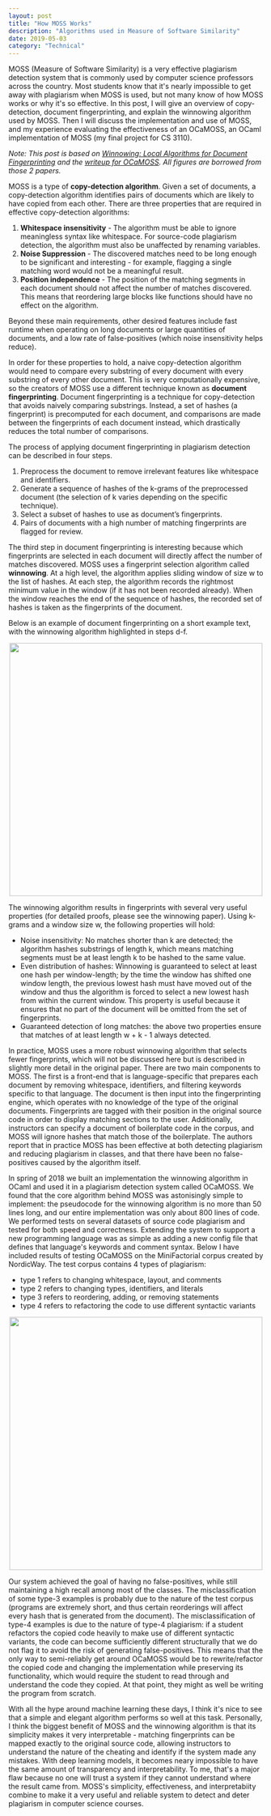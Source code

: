 ```yaml
---
layout: post
title: "How MOSS Works"
description: "Algorithms used in Measure of Software Similarity"
date: 2019-05-03
category: "Technical"
---
```


MOSS (Measure of Software Similarity) is a very effective plagiarism detection system that is commonly used by computer science professors across the country. Most students know that it's nearly impossible to get away with plagiarism when MOSS is used, but not many know of how MOSS works or why it's so effective. In this post, I will give an overview of copy-detection, document fingerprinting, and explain the winnowing algorithm used by MOSS. Then I will discuss the implementation and use of MOSS, and my experience evaluating the effectiveness of an OCaMOSS, an OCaml implementation of MOSS (my final project for CS 3110). 

_Note: This post is based on [Winnowing: Local Algorithms for Document Fingerprinting](http://theory.stanford.edu/~aiken/publications/papers/sigmod03.pdf) and the [writeup for OCaMOSS](https://github.com/RobYang1024/OCaMOSS/blob/master/3110%20Final%20Project%20Writeup.pdf). All figures are borrowed from those 2 papers._

MOSS is a type of **copy-detection algorithm**. Given a set of documents, a copy-detection algorithm identifies pairs of documents which are likely to have copied from each other. There are three properties that are required in effective copy-detection algorithms:

1. **Whitespace insensitivity** - The algorithm must be able to ignore meaningless syntax like whitespace. For source-code plagiarism detection, the algorithm must also be unaffected by renaming variables. 
2. **Noise Suppression** - The discovered matches need to be long enough to be significant and interesting - for example, flagging a single matching word would not be a meaningful result.
3. **Position independence** - The position of the matching segments in each document should not affect the number of matches discovered. This means that reordering large blocks like functions should have no effect on the algorithm. 

Beyond these main requirements, other desired features include fast runtime when operating on long documents or large quantities of documents, and a low rate of false-positives (which noise insensitivity helps reduce).

In order for these properties to hold, a naive copy-detection algorithm would need to compare every substring of every document with every substring of every other document. This is very computationally expensive, so the creators of MOSS use a different technique known as **document fingerprinting**. Document fingerprinting is a technique for copy-detection that avoids naively comparing substrings. Instead, a set of hashes (a fingerprint) is precomputed for each document, and comparisons are made between the fingerprints of each document instead, which drastically reduces the total number of comparisons. 

The process of applying document fingerprinting in plagiarism detection can be described in four steps. 

1. Preprocess the document to remove irrelevant features like whitespace and identifiers.
2. Generate a sequence of hashes of the k-grams of the preprocessed document (the selection of k varies depending on the specific technique). 
3. Select a subset of hashes to use as document’s fingerprints. 
4. Pairs of documents with a high number of matching fingerprints are flagged for review.

The third step in document fingerprinting is interesting because which fingerprints are selected in each document will directly affect the number of matches discovered. MOSS uses a fingerprint selection algorithm called **winnowing**. At a high level, the algorithm applies sliding window of size w to the list of hashes. At each step, the algorithm records the rightmost minimum value in the window (if it has not been recorded already). When the window reaches the end of the sequence of hashes, the recorded set of hashes is taken as the fingerprints of the document.

Below is an example of document fingerprinting on a short example text, with the winnowing algorithm highlighted in steps d-f.

<p align="center">
  <img height="500" src="https://yangdanny97.github.io/misc/moss/fig1.png">
</p>

The winnowing algorithm results in fingerprints with several very useful properties (for detailed proofs, please see the winnowing paper). Using k-grams and a window size w, the following properties will hold:

- Noise insensitivity: No matches shorter than k are detected; the algorithm hashes substrings of length k, which means matching segments must be at least length k to be hashed to the same value.
- Even distribution of hashes: Winnowing is guaranteed to select at least one hash per window-length; by the time the window has shifted one window length, the previous lowest hash must have moved out of the window and thus the algorithm is forced to select a new lowest hash from within the current window. This property is useful because it ensures that no part of the document will be omitted from the set of fingerprints.
- Guaranteed detection of long matches: the above two properties ensure that matches of at least length w + k - 1 always detected. 

In practice, MOSS uses a more robust winnowing algorithm that selects fewer fingerprints, which will not be discussed here but is described in slightly more detail in the original paper. There are two main components to MOSS. The first is a front-end that is language-specific that prepares each document by removing whitespace, identifiers, and filtering keywords specific to that language. The document is then input into the fingerprinting engine, which operates with no knowledge of the type of the original documents. Fingerprints are tagged with their position in the original source code in order to display matching sections to the user. Additionally, instructors can specify a document of boilerplate code in the corpus, and MOSS will ignore hashes that match those of the boilerplate. The authors report that in practice MOSS has been effective at both detecting plagiarism and reducing plagiarism in classes, and that there have been no false-positives caused by the algorithm itself.

In spring of 2018 we built an implementation the winnowing algorithm in OCaml and used it in a plagiarism detection system called OCaMOSS. We found that the core algorithm behind MOSS was astonisingly simple to implement: the pseudocode for the winnowing algorithm is no more than 50 lines long, and our entire implementation was only about 800 lines of code. We performed tests on several datasets of source code plagiarism and tested for both speed and correctness. Extending the system to support a new programming language was as simple as adding a new config file that defines that language's keywords and comment syntax. Below I have included results of testing OCaMOSS on the MiniFactorial corpus created by NordicWay. The test corpus contains 4 types of plagiarism: 
- type 1 refers to changing whitespace, layout, and comments
- type 2 refers to changing types, identifiers, and literals
- type 3 refers to reordering, adding, or removing statements
- type 4 refers to refactoring the code to use different syntactic variants

<p align="center">
  <img width="500" src="https://yangdanny97.github.io/misc/moss/fig4.png">
</p>

Our system achieved the goal of having no false-positives, while still maintaining a high recall among most of the classes. The misclassification of some type-3 examples is probably due to the nature of the test corpus (programs are extremely short, and thus certain reorderings will affect every hash that is generated from the document). The misclassification of type-4 examples is due to the nature of type-4 plagiarism: if a student refactors the copied code heavily to make use of different syntactic variants, the code can become sufficiently different structurally that we do not flag it to avoid the risk of generating false-positives. This means that the only way to semi-reliably get around OCaMOSS would be to rewrite/refactor the copied code and changing the implementation while preserving its functionality, which would require the student to read through and understand the code they copied. At that point, they might as well be writing the program from scratch. 

With all the hype around machine learning these days, I think it's nice to see that a simple and elegant algorithm performs so well at this task. Personally, I think the biggest benefit of MOSS and the winnowing algorithm is that its simplicity makes it very interpretable - matching fingerprints can be mapped exactly to the original source code, allowing instructors to understand the nature of the cheating and identify if the system made any mistakes. With deep learning models, it becomes neary impossible to have the same amount of transparency and interpretability. To me, that's a major flaw because no one will trust a system if they cannot understand where the result came from. MOSS's simplicity, effectiveness, and interpretabiity combine to make it a very useful and reliable system to detect and deter plagiarism in computer science courses.